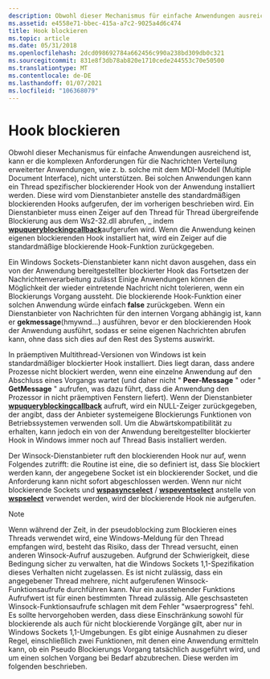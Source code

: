 ```yaml
---
description: Obwohl dieser Mechanismus für einfache Anwendungen ausreichend ist, kann er die komplexen Anforderungen für die Nachrichten Verteilung erweiterter Anwendungen, wie z. b. solche mit dem MDI-Modell (Multiple Document Interface), nicht unterstützen.
ms.assetid: e4558e71-bbec-415a-a7c2-9025a4d6c474
title: Hook blockieren
ms.topic: article
ms.date: 05/31/2018
ms.openlocfilehash: 2dcd098692784a662456c990a238bd309db0c321
ms.sourcegitcommit: 831e8f3db78ab820e1710cede244553c70e50500
ms.translationtype: MT
ms.contentlocale: de-DE
ms.lasthandoff: 01/07/2021
ms.locfileid: "106368079"
---
```

# <a name="blocking-hook"></a>Hook blockieren

Obwohl dieser Mechanismus für einfache Anwendungen ausreichend ist, kann er die komplexen Anforderungen für die Nachrichten Verteilung erweiterter Anwendungen, wie z. b. solche mit dem MDI-Modell (Multiple Document Interface), nicht unterstützen. Bei solchen Anwendungen kann ein Thread spezifischer blockierender Hook von der Anwendung installiert werden. Diese wird vom Dienstanbieter anstelle des standardmäßigen blockierenden Hooks aufgerufen, der im vorherigen beschrieben wird. Ein Dienstanbieter muss einen Zeiger auf den Thread für Thread übergreifende Blockierung aus dem Ws2-32.dll abrufen, \_ indem [**wpuqueryblockingcallback**](/windows/desktop/api/Ws2spi/nf-ws2spi-wpuqueryblockingcallback)aufgerufen wird. Wenn die Anwendung keinen eigenen blockierenden Hook installiert hat, wird ein Zeiger auf die standardmäßige blockierende Hook-Funktion zurückgegeben.

Ein Windows Sockets-Dienstanbieter kann nicht davon ausgehen, dass ein von der Anwendung bereitgestellter blockierter Hook das Fortsetzen der Nachrichtenverarbeitung zulässt Einige Anwendungen können die Möglichkeit der wieder eintretende Nachricht nicht tolerieren, wenn ein Blockierungs Vorgang aussteht. Die blockierende Hook-Funktion einer solchen Anwendung würde einfach **false** zurückgeben. Wenn ein Dienstanbieter von Nachrichten für den internen Vorgang abhängig ist, kann er **gekmessage**(hmywnd...) ausführen, bevor er den blockierenden Hook der Anwendung ausführt, sodass er seine eigenen Nachrichten abrufen kann, ohne dass sich dies auf den Rest des Systems auswirkt.

In präemptiven Multithread-Versionen von Windows ist kein standardmäßiger blockierter Hook installiert. Dies liegt daran, dass andere Prozesse nicht blockiert werden, wenn eine einzelne Anwendung auf den Abschluss eines Vorgangs wartet (und daher nicht " **Peer-Message** " oder " **GetMessage** " aufrufen, was dazu führt, dass die Anwendung den Prozessor in nicht präemptiven Fenstern liefert). Wenn der Dienstanbieter [**wpuqueryblockingcallback**](/windows/desktop/api/Ws2spi/nf-ws2spi-wpuqueryblockingcallback) aufruft, wird ein NULL-Zeiger zurückgegeben, der angibt, dass der Anbieter systemeigene Blockierungs Funktionen von Betriebssystemen verwenden soll. Um die Abwärtskompatibilität zu erhalten, kann jedoch ein von der Anwendung bereitgestellter blockierter Hook in Windows immer noch auf Thread Basis installiert werden.

Der Winsock-Dienstanbieter ruft den blockierenden Hook nur auf, wenn Folgendes zutrifft: die Routine ist eine, die so definiert ist, dass Sie blockiert werden kann, der angegebene Socket ist ein blockierender Socket, und die Anforderung kann nicht sofort abgeschlossen werden. Wenn nur nicht blockierende Sockets und [**wspasyncselect**](/previous-versions/windows/desktop/legacy/ms742267(v=vs.85)) / [**wspeventselect**](/previous-versions/windows/hardware/network/ff566287(v=vs.85)) anstelle von [**wspselect**](/previous-versions/windows/desktop/legacy/ms742289(v=vs.85)) verwendet werden, wird der blockierende Hook nie aufgerufen.

> [!Note]  
> Wenn während der Zeit, in der pseudoblocking zum Blockieren eines Threads verwendet wird, eine Windows-Meldung für den Thread empfangen wird, besteht das Risiko, dass der Thread versucht, einen anderen Winsock-Aufruf auszugeben. Aufgrund der Schwierigkeit, diese Bedingung sicher zu verwalten, hat die Windows Sockets 1,1-Spezifikation dieses Verhalten nicht zugelassen. Es ist nicht zulässig, dass ein angegebener Thread mehrere, nicht aufgerufenen Winsock-Funktionsaufrufe durchführen kann. Nur ein ausstehender Funktions Aufrufwert ist für einen bestimmten Thread zulässig. Alle geschsasteten Winsock-Funktionsaufrufe schlagen mit dem Fehler "wsaerprogress" fehl. Es sollte hervorgehoben werden, dass diese Einschränkung sowohl für blockierende als auch für nicht blockierende Vorgänge gilt, aber nur in Windows Sockets 1,1-Umgebungen. Es gibt einige Ausnahmen zu dieser Regel, einschließlich zwei Funktionen, mit denen eine Anwendung ermitteln kann, ob ein Pseudo Blockierungs Vorgang tatsächlich ausgeführt wird, und um einen solchen Vorgang bei Bedarf abzubrechen. Diese werden im folgenden beschrieben.

 

 

 
